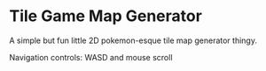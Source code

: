 # Tile Game Map Generator
A simple but fun little 2D pokemon-esque tile map generator thingy.

Navigation controls: WASD and mouse scroll

[](/images/screenshot.png)